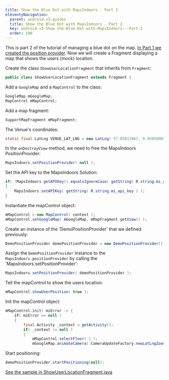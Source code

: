 ```yaml
---
title: Show the Blue Dot with MapsIndoors - Part 2
eleventyNavigation:
  parent: android-v3-guides
  title: Show the Blue Dot with MapsIndoors - Part 2
  key: android-v3-Show-the-Blue-Dot-with-MapsIndoors---Part-2
  order: 190
---
```


This is part 2 of the tutorial of managing a blue dot on the map. [In Part 1 we created the position provider](/android/v3/guides/showuserlocationdemopositionprovider/). Now we will create a Fragment displaying a map that shows the users (mock) location.

Create the class `ShowUserLocationFragment` that inherits from `Fragment`:

```java
public class ShowUserLocationFragment extends Fragment {
```

Add a `GoogleMap` and a `MapControl` to the class:

```java
GoogleMap mGoogleMap;
MapControl mMapControl;
```

Add a map fragment:

```java
SupportMapFragment mMapFragment;
```

The Venue's coordinates:

```java
static final LatLng VENUE_LAT_LNG = new LatLng( 57.05813067, 9.95058065 );
```

In the `onDestroyView` method, we need to free the MapsIndoors PositionProvider:

```java
MapsIndoors.setPositionProvider( null );
```

Set the API key to the MapsIndoors Solution:

```java
if( !MapsIndoors.getAPIKey().equalsIgnoreCase( getString( R.string.mi_api_key ) ) )
{
    MapsIndoors.setAPIKey( getString( R.string.mi_api_key ) );
}
```

Instantiate the mapControl object:

```java
mMapControl = new MapControl( context );
mMapControl.setGoogleMap( mGoogleMap, mMapFragment.getView() );
```

Create an instance of the 'DemoPositionProvider' that we defined previously:

```java
DemoPositionProvider demoPositionProvider = new DemoPositionProvider();
```

Assign the `DemoPositionProvider` instance to the `MapsIndoors.positionProvider` by calling the 'MapsIndoors.setPositionProvider':

```java
MapsIndoors.setPositionProvider( demoPositionProvider );
```

Tell the mapControl to show the users location:

```java
mMapControl.showUserPosition( true );
```

Init the mapControl object:

```java
mMapControl.init( miError -> {
    if( miError == null )
    {
        final Activity _context = getActivity();
        if( _context != null )
        {
            mMapControl.selectFloor( 1 );
            mGoogleMap.animateCamera( CameraUpdateFactory.newLatLngZoom( VENUE_LAT_LNG, 20f ) );
```

Start positioning:

```java
demoPositionProvider.startPositioning(null);
```

[See the sample in ShowUserLocationFragment.java](https://github.com/MapsIndoors/MapsIndoorsAndroid-Demo-Samples/blob/master/app/src/main/java/com/mapsindoors/showuserLocation/ShowUserLocationFragment.java)
